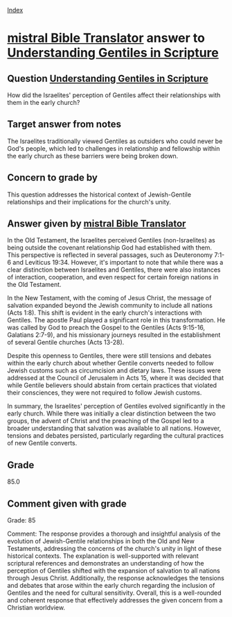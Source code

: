 
[Index](../../index.md)
# [mistral Bible Translator](../../answering_models/mistral_Bible_Translator.md) answer to [Understanding Gentiles in Scripture](../../questions/Understanding_Gentiles_in_Scripture.md)

## Question [Understanding Gentiles in Scripture](../../questions/Understanding_Gentiles_in_Scripture.md)
How did the Israelites' perception of Gentiles affect their relationships with them in the early church?

## Target answer from notes
The Israelites traditionally viewed Gentiles as outsiders who could never be God's people, which led to challenges in relationship and fellowship within the early church as these barriers were being broken down.

## Concern to grade by
This question addresses the historical context of Jewish-Gentile relationships and their implications for the church's unity.

## Answer given by [mistral Bible Translator](../../answering_models/mistral_Bible_Translator.md)
 In the Old Testament, the Israelites perceived Gentiles (non-Israelites) as being outside the covenant relationship God had established with them. This perspective is reflected in several passages, such as Deuteronomy 7:1-6 and Leviticus 19:34. However, it's important to note that while there was a clear distinction between Israelites and Gentiles, there were also instances of interaction, cooperation, and even respect for certain foreign nations in the Old Testament.

In the New Testament, with the coming of Jesus Christ, the message of salvation expanded beyond the Jewish community to include all nations (Acts 1:8). This shift is evident in the early church's interactions with Gentiles. The apostle Paul played a significant role in this transformation. He was called by God to preach the Gospel to the Gentiles (Acts 9:15-16, Galatians 2:7-9), and his missionary journeys resulted in the establishment of several Gentile churches (Acts 13-28).

Despite this openness to Gentiles, there were still tensions and debates within the early church about whether Gentile converts needed to follow Jewish customs such as circumcision and dietary laws. These issues were addressed at the Council of Jerusalem in Acts 15, where it was decided that while Gentile believers should abstain from certain practices that violated their consciences, they were not required to follow Jewish customs.

In summary, the Israelites' perception of Gentiles evolved significantly in the early church. While there was initially a clear distinction between the two groups, the advent of Christ and the preaching of the Gospel led to a broader understanding that salvation was available to all nations. However, tensions and debates persisted, particularly regarding the cultural practices of new Gentile converts.

## Grade
85.0

## Comment given with grade
Grade: 85

Comment: The response provides a thorough and insightful analysis of the evolution of Jewish-Gentile relationships in both the Old and New Testaments, addressing the concerns of the church's unity in light of these historical contexts. The explanation is well-supported with relevant scriptural references and demonstrates an understanding of how the perception of Gentiles shifted with the expansion of salvation to all nations through Jesus Christ. Additionally, the response acknowledges the tensions and debates that arose within the early church regarding the inclusion of Gentiles and the need for cultural sensitivity. Overall, this is a well-rounded and coherent response that effectively addresses the given concern from a Christian worldview.
